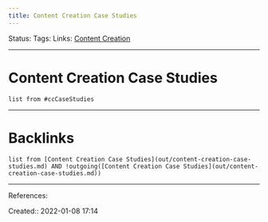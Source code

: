 ```yaml
---
title: Content Creation Case Studies
---
```

Status: 
Tags: 
Links: [Content Creation](out/content-creation.md)
___
# Content Creation Case Studies
```dataview
list from #ccCaseStudies 
```
___
# Backlinks
```dataview
list from [Content Creation Case Studies](out/content-creation-case-studies.md) AND !outgoing([Content Creation Case Studies](out/content-creation-case-studies.md))
```
___
References:

Created:: 2022-01-08 17:14
